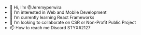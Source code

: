 - 👋 Hi, I’m @Jeremyperwira
- 👀 I’m interested in Web and Mobile Development
- 🌱 I’m currently learning React Frameworks
- 💞️ I’m looking to collaborate on CSR or Non-Profit Public Project
- 📫 How to reach me Discord STYX#2127

<!---
Jeremyperwira/Jeremyperwira is a ✨ special ✨ repository because its `README.md` (this file) appears on your GitHub profile.
You can click the Preview link to take a look at your changes.
--->
